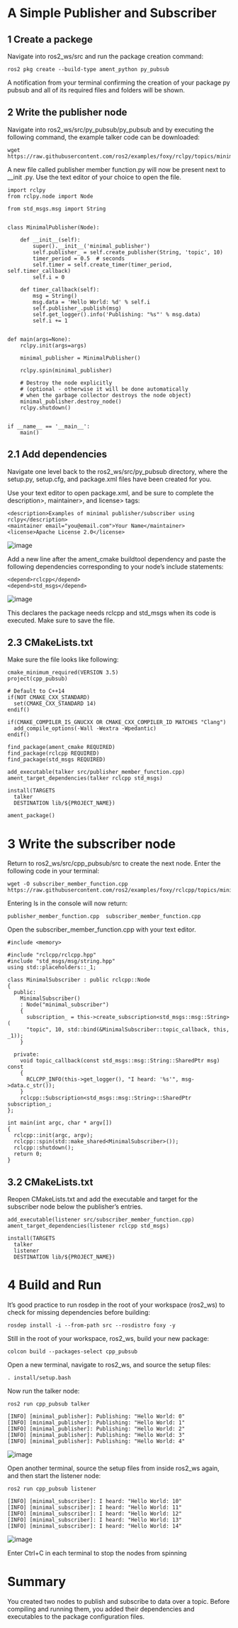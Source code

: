 # A Simple Publisher and Subscriber

## 1 Create a packege

Navigate into ros2_ws/src and run the package creation command:

```
ros2 pkg create --build-type ament_python py_pubsub
```
A notification from your terminal confirming the creation of your package py pubsub and all of its required files and folders will be shown.

## 2 Write the publisher node

Navigate into ros2_ws/src/py_pubsub/py_pubsub and by executing the following command, the example talker code can be downloaded:

```
wget https://raw.githubusercontent.com/ros2/examples/foxy/rclpy/topics/minimal_publisher/examples_rclpy_minimal_publisher/publisher_member_function.py
```
A new file called publisher member function.py will now be present next to __init .py.
Use the text editor of your choice to open the file.

```
import rclpy
from rclpy.node import Node

from std_msgs.msg import String


class MinimalPublisher(Node):

    def __init__(self):
        super().__init__('minimal_publisher')
        self.publisher_ = self.create_publisher(String, 'topic', 10)
        timer_period = 0.5  # seconds
        self.timer = self.create_timer(timer_period, self.timer_callback)
        self.i = 0

    def timer_callback(self):
        msg = String()
        msg.data = 'Hello World: %d' % self.i
        self.publisher_.publish(msg)
        self.get_logger().info('Publishing: "%s"' % msg.data)
        self.i += 1


def main(args=None):
    rclpy.init(args=args)

    minimal_publisher = MinimalPublisher()

    rclpy.spin(minimal_publisher)

    # Destroy the node explicitly
    # (optional - otherwise it will be done automatically
    # when the garbage collector destroys the node object)
    minimal_publisher.destroy_node()
    rclpy.shutdown()


if __name__ == '__main__':
    main()
```
## 2.1 Add dependencies

Navigate one level back to the ros2_ws/src/py_pubsub directory, where the setup.py, setup.cfg, and package.xml files have been created for you.

Use your text editor to open package.xml, and be sure to complete the description>, maintainer>, and license> tags:

```
<description>Examples of minimal publisher/subscriber using rclpy</description>
<maintainer email="you@email.com">Your Name</maintainer>
<license>Apache License 2.0</license>
```

![image](https://user-images.githubusercontent.com/90166739/193400425-e84fc324-d121-406d-9ad8-0b89ec2588a3.png)

Add a new line after the ament_cmake buildtool dependency and paste the following dependencies corresponding to your node’s include statements:

```
<depend>rclcpp</depend>
<depend>std_msgs</depend>
```

![image](https://user-images.githubusercontent.com/90166739/193400604-116612a9-6e3f-4e3f-9ff9-dd70fc3375e5.png)

This declares the package needs rclcpp and std_msgs when its code is executed.
Make sure to save the file.

## 2.3 CMakeLists.txt

Make sure the file looks like following:

```
cmake_minimum_required(VERSION 3.5)
project(cpp_pubsub)

# Default to C++14
if(NOT CMAKE_CXX_STANDARD)
  set(CMAKE_CXX_STANDARD 14)
endif()

if(CMAKE_COMPILER_IS_GNUCXX OR CMAKE_CXX_COMPILER_ID MATCHES "Clang")
  add_compile_options(-Wall -Wextra -Wpedantic)
endif()

find_package(ament_cmake REQUIRED)
find_package(rclcpp REQUIRED)
find_package(std_msgs REQUIRED)

add_executable(talker src/publisher_member_function.cpp)
ament_target_dependencies(talker rclcpp std_msgs)

install(TARGETS
  talker
  DESTINATION lib/${PROJECT_NAME})

ament_package()
```

# 3 Write the subscriber node

Return to ros2_ws/src/cpp_pubsub/src to create the next node. Enter the following code in your terminal:

```
wget -O subscriber_member_function.cpp https://raw.githubusercontent.com/ros2/examples/foxy/rclcpp/topics/minimal_subscriber/member_function.cpp
```

Entering ls in the console will now return:

```
publisher_member_function.cpp  subscriber_member_function.cpp
```

Open the subscriber_member_function.cpp with your text editor.

```
#include <memory>

#include "rclcpp/rclcpp.hpp"
#include "std_msgs/msg/string.hpp"
using std::placeholders::_1;

class MinimalSubscriber : public rclcpp::Node
{
  public:
    MinimalSubscriber()
    : Node("minimal_subscriber")
    {
      subscription_ = this->create_subscription<std_msgs::msg::String>(
      "topic", 10, std::bind(&MinimalSubscriber::topic_callback, this, _1));
    }

  private:
    void topic_callback(const std_msgs::msg::String::SharedPtr msg) const
    {
      RCLCPP_INFO(this->get_logger(), "I heard: '%s'", msg->data.c_str());
    }
    rclcpp::Subscription<std_msgs::msg::String>::SharedPtr subscription_;
};

int main(int argc, char * argv[])
{
  rclcpp::init(argc, argv);
  rclcpp::spin(std::make_shared<MinimalSubscriber>());
  rclcpp::shutdown();
  return 0;
}
```

## 3.2 CMakeLists.txt

Reopen CMakeLists.txt and add the executable and target for the subscriber node below the publisher’s entries.

```
add_executable(listener src/subscriber_member_function.cpp)
ament_target_dependencies(listener rclcpp std_msgs)

install(TARGETS
  talker
  listener
  DESTINATION lib/${PROJECT_NAME})
```

# 4 Build and Run

It’s good practice to run rosdep in the root of your workspace (ros2_ws) to check for missing dependencies before building:

```
rosdep install -i --from-path src --rosdistro foxy -y
```

Still in the root of your workspace, ros2_ws, build your new package:

```
colcon build --packages-select cpp_pubsub
```

Open a new terminal, navigate to ros2_ws, and source the setup files:

```
. install/setup.bash
```

Now run the talker node:

```
ros2 run cpp_pubsub talker
```

```
[INFO] [minimal_publisher]: Publishing: "Hello World: 0"
[INFO] [minimal_publisher]: Publishing: "Hello World: 1"
[INFO] [minimal_publisher]: Publishing: "Hello World: 2"
[INFO] [minimal_publisher]: Publishing: "Hello World: 3"
[INFO] [minimal_publisher]: Publishing: "Hello World: 4"
```

![image](https://user-images.githubusercontent.com/90166739/193401313-a69a23af-fae1-4474-b080-409fca50a5a6.png)

Open another terminal, source the setup files from inside ros2_ws again, and then start the listener node:

```
ros2 run cpp_pubsub listener
```

```
[INFO] [minimal_subscriber]: I heard: "Hello World: 10"
[INFO] [minimal_subscriber]: I heard: "Hello World: 11"
[INFO] [minimal_subscriber]: I heard: "Hello World: 12"
[INFO] [minimal_subscriber]: I heard: "Hello World: 13"
[INFO] [minimal_subscriber]: I heard: "Hello World: 14"
```

![image](https://user-images.githubusercontent.com/90166739/193401418-6f192b1e-26b6-4b04-84c3-e0da0d6768dd.png)

Enter Ctrl+C in each terminal to stop the nodes from spinning

# Summary

You created two nodes to publish and subscribe to data over a topic. Before compiling and running them, you added their dependencies and executables to the package configuration files.
